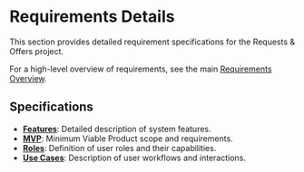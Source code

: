 # Requirements Details

This section provides detailed requirement specifications for the Requests & Offers project.

For a high-level overview of requirements, see the main [Requirements Overview](../requirements.md).

## Specifications

- **[Features](./features.md)**: Detailed description of system features.
- **[MVP](./mvp.md)**: Minimum Viable Product scope and requirements.
- **[Roles](./roles.md)**: Definition of user roles and their capabilities.
- **[Use Cases](./use-cases.md)**: Description of user workflows and interactions.
